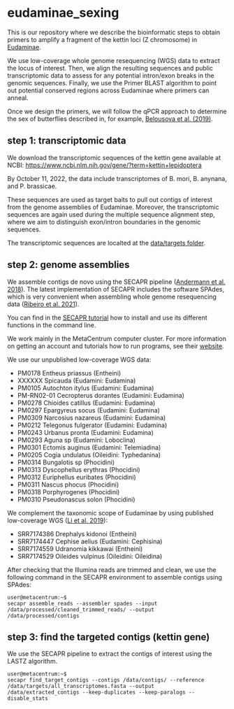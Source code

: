 # eudaminae_sexing
This is our repository where we describe the bioinformatic steps to obtain primers to amplify a fragment of the kettin loci (Z chromosome) in [Eudaminae](https://github.com/pavelm14/lab_miscellaneous/tree/main/website).

We use low-coverage whole genome resequencing (WGS) data to extract the locus of interest. Then, we align the resulting sequences and public transcriptomic data to assess for any potential intron/exon breaks in the genomic sequences. Finally, we use the Primer BLAST algorithm to point out potential conserved regions across Eudaminae where primers can anneal.

Once we design the primers, we will follow the qPCR approach to determine the sex of butterflies described in, for example, [Belousova et al. (2019)](https://doi.org/10.1016/j.jinsphys.2019.02.005).

## step 1: transcriptomic data
We download the transcriptomic sequences of the kettin gene available at NCBI: https://www.ncbi.nlm.nih.gov/gene/?term=kettin+lepidoptera

By October 11, 2022, the data include transcriptomes of B. mori, B. anynana, and P. brassicae.

These sequences are used as target baits to pull out contigs of interest from the genome assemblies of Eudaminae. Moreover, the transcriptomic sequences are again used during the multiple sequence alignment step, where we aim to distinguish exon/intron boundaries in the genomic sequences.

The transcriptomic sequences are localted at the [data/targets folder](https://github.com/pavelm14/eudaminae_sexing/blob/master/data/targets).

## step 2: genome assemblies
We assemble contigs de novo using the SECAPR pipeline ([Andermann et al. 2018](https://doi.org/10.7717/peerj.5175)). The latest implementation of SECAPR includes the software SPAdes, which is very convenient when assembling whole genome resequencing data ([Ribeiro et al. 2021](https://doi.org/10.1111/mec.16240)).

You can find in the [SECAPR tutorial](http://htmlpreview.github.io/?https://github.com/AntonelliLab/seqcap_processor/blob/master/docs/documentation/tutorial.html) how to install and use its different functions in the command line.

We work mainly in the MetaCentrum computer cluster. For more information on getting an account and tutorials how to run programs, see their [website](https://metavo.metacentrum.cz/).

We use our unpublished low-coverage WGS data:
- PM0178	Entheus	priassus (Entheini)
- XXXXXX Spicauda (Eudamini: Eudamina)
- PM0105	Autochton	itylus (Eudamini: Eudamina)
- PM-RN02-01	Cecropterus	dorantes (Eudamini: Eudamina)
- PM0278	Chioides	catillus (Eudamini: Eudamina)
- PM0297	Epargyreus	socus (Eudamini: Eudamina)
- PM0309	Narcosius	nazareus (Eudamini: Eudamina)
- PM0212	Telegonus	fulgerator (Eudamini: Eudamina)
- PM0243	Urbanus	pronta (Eudamini: Eudamina)
- PM0293	Aguna sp (Eudamini: Loboclina)
- PM0301	Ectomis	auginus (Eudamini: Telemiadina)
- PM0205	Cogia	undulatus (Oileidini: Typhedanina)
- PM0314	Bungalotis sp (Phocidini)
- PM0313	Dyscophellus	erythras (Phocidini)
- PM0312	Euriphellus	euribates (Phocidini)
- PM0311	Nascus	phocus (Phocidini)
- PM0318	Porphyrogenes (Phocidini)
- PM0310	Pseudonascus	solon (Phocidini)

We complement the taxonomic scope of Eudaminae by using published low-coverage WGS ([Li et al. 2019](https://doi.org/10.1073/pnas.1821304116)):
- SRR7174386	Drephalys	kidonoi (Entheini)
- SRR7174447	Cephise	aelius (Eudamini: Cephisina)
- SRR7174559	Udranomia	kikkawai (Entheini)
- SRR7174529	Oileides	vulpinus (Oileidini: Oileidina)

After checking that the Illumina reads are trimmed and clean, we use the following command in the SECAPR environment to assemble contigs using SPAdes:

```console
user@metacentrum:~$
secapr assemble_reads --assembler spades --input /data/processed/cleaned_trimmed_reads/ --output /data/processed/contigs
```

## step 3: find the targeted contigs (kettin gene)
We use the SECAPR pipeline to extract the contigs of interest using the LASTZ algorithm.

```console
user@metacentrum:~$
secapr find_target_contigs --contigs /data/contigs/ --reference /data/targets/all_transcriptomes.fasta --output /data/extracted_contigs --keep-duplicates --keep-paralogs --disable_stats
```
